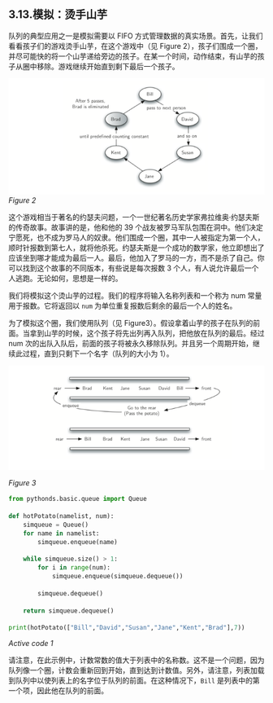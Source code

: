 ## 3.13.模拟：烫手山芋

队列的典型应用之一是模拟需要以 FIFO 方式管理数据的真实场景。首先，让我们看看孩子们的游戏烫手山芋，在这个游戏中（见 Figure 2），孩子们围成一个圈，并尽可能快的将一个山芋递给旁边的孩子。在某一个时间，动作结束，有山芋的孩子从圈中移除。游戏继续开始直到剩下最后一个孩子。

![3.13.模拟：烫手山芋.figure2](assets/3.13.%E6%A8%A1%E6%8B%9F%EF%BC%9A%E7%83%AB%E6%89%8B%E5%B1%B1%E8%8A%8B.figure2.png)
*Figure 2*

这个游戏相当于著名的约瑟夫问题，一个一世纪著名历史学家弗拉维奥·约瑟夫斯的传奇故事。故事讲的是，他和他的 39 个战友被罗马军队包围在洞中。他们决定宁愿死，也不成为罗马人的奴隶。他们围成一个圈，其中一人被指定为第一个人，顺时针报数到第七人，就将他杀死。约瑟夫斯是一个成功的数学家，他立即想出了应该坐到哪才能成为最后一人。最后，他加入了罗马的一方，而不是杀了自己。你可以找到这个故事的不同版本，有些说是每次报数 3 个人，有人说允许最后一个人逃跑。无论如何，思想是一样的。

我们将模拟这个烫山芋的过程。我们的程序将输入名称列表和一个称为 num 常量用于报数。它将返回以 `num` 为单位重复报数后剩余的最后一个人的姓名。

为了模拟这个圈，我们使用队列（见 Figure3）。假设拿着山芋的孩子在队列的前面。当拿到山芋的时候，这个孩子将先出列再入队列，把他放在队列的最后。经过 num 次的出队入队后，前面的孩子将被永久移除队列。并且另一个周期开始，继续此过程，直到只剩下一个名字（队列的大小为 1）。

![3.13.模拟：烫手山芋.figure3](assets/3.13.%E6%A8%A1%E6%8B%9F%EF%BC%9A%E7%83%AB%E6%89%8B%E5%B1%B1%E8%8A%8B.figure3.png)

*Figure 3*

```python
from pythonds.basic.queue import Queue

def hotPotato(namelist, num):
    simqueue = Queue()
    for name in namelist:
        simqueue.enqueue(name)

    while simqueue.size() > 1:
        for i in range(num):
            simqueue.enqueue(simqueue.dequeue())

        simqueue.dequeue()

    return simqueue.dequeue()

print(hotPotato(["Bill","David","Susan","Jane","Kent","Brad"],7))

```

*Active code 1*

请注意，在此示例中，计数常数的值大于列表中的名称数。这不是一个问题，因为队列像一个圈，计数会重新回到开始，直到达到计数值。另外，请注意，列表加载到队列中以使列表上的名字位于队列的前面。在这种情况下，`Bill` 是列表中的第一个项，因此他在队列的前面。
